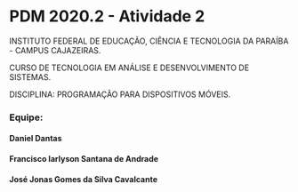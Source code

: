# PDM 2020.2 - Atividade 2

INSTITUTO FEDERAL DE EDUCAÇÃO, CIÊNCIA E TECNOLOGIA DA PARAÍBA - CAMPUS CAJAZEIRAS.

CURSO DE TECNOLOGIA EM ANÁLISE E DESENVOLVIMENTO DE SISTEMAS.

DISCIPLINA: PROGRAMAÇÃO PARA DISPOSITIVOS MÓVEIS.


### Equipe:

#### Daniel Dantas
#### Francisco Iarlyson Santana de Andrade
#### José Jonas Gomes da Silva Cavalcante
